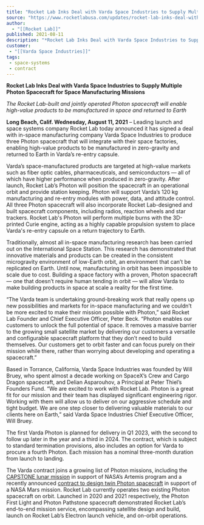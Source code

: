 ```yaml
---
title: "Rocket Lab Inks Deal with Varda Space Industries to Supply Multiple Photon Spacecraft for Space Manufacturing Missions "
source: "https://www.rocketlabusa.com/updates/rocket-lab-inks-deal-with-varda-space-industries-to-supply-multiple-photon-spacecraft-for-space-manufacturing-missions/"
author:
  - "[[Rocket Lab]]"
published: 2021-08-11
description: "*Rocket Lab Inks Deal with Varda Space Industries to Supply Multiple Photon Spacecraft for Space Manufacturing Missions*"
customer:
 - "[[Varda Space Industries]]"
tags:
 - space-systems
 - contract
---
```

**Rocket Lab Inks Deal with Varda Space Industries to Supply Multiple Photon Spacecraft for Space Manufacturing Missions**

*The Rocket Lab-built and jointly operated Photon spacecraft will enable high-value products to be manufactured in space and returned to Earth*

**Long Beach, Calif. Wednesday, August 11, 2021** – Leading launch and space systems company Rocket Lab today announced it has signed a deal with in-space manufacturing company Varda Space Industries to produce three Photon spacecraft that will integrate with their space factories, enabling high-value products to be manufactured in zero-gravity and returned to Earth in Varda’s re-entry capsule.

Varda’s space-manufactured products are targeted at high-value markets such as fiber optic cables, pharmaceuticals, and semiconductors — all of which have higher performance when produced in zero-gravity. After launch, Rocket Lab’s Photon will position the spacecraft in an operational orbit and provide station keeping. Photon will support Varda’s 120 kg manufacturing and re-entry modules with power, data, and attitude control. All three Photon spacecraft will also incorporate Rocket Lab-designed and built spacecraft components, including radios, reaction wheels and star trackers. Rocket Lab's Photon will perform multiple burns with the 3D-printed Curie engine, acting as a highly capable propulsion system to place Varda's re-entry capsule on a return trajectory to Earth.

Traditionally, almost all in-space manufacturing research has been carried out on the International Space Station. This research has demonstrated that innovative materials and products can be created in the consistent microgravity environment of low-Earth orbit, an environment that can’t be replicated on Earth. Until now, manufacturing in orbit has been impossible to scale due to cost. Building a space factory with a proven, Photon spacecraft — one that doesn’t require human tending in orbit — will allow Varda to make building products in space at scale a reality for the first time. 

“The Varda team is undertaking ground-breaking work that really opens up new possibilities and markets for in-space manufacturing and we couldn’t be more excited to make their mission possible with Photon,” said Rocket Lab Founder and Chief Executive Officer, Peter Beck. “Photon enables our customers to unlock the full potential of space. It removes a massive barrier to the growing small satellite market by delivering our customers a versatile and configurable spacecraft platform that they don’t need to build themselves. Our customers get to orbit faster and can focus purely on their mission while there, rather than worrying about developing and operating a spacecraft.” 

Based in Torrance, California, Varda Space Industries was founded by Will Bruey, who spent almost a decade working on SpaceX’s Crew and Cargo Dragon spacecraft, and Delian Asparouhov, a Principal at Peter Thiel’s Founders Fund. “We are excited to work with Rocket Lab. Photon is a great fit for our mission and their team has displayed significant engineering rigor. Working with them will allow us to deliver on our aggressive schedule and tight budget. We are one step closer to delivering valuable materials to our clients here on Earth,” said Varda Space Industries Chief Executive Officer, Will Bruey.

The first Varda Photon is planned for delivery in Q1 2023, with the second to follow up later in the year and a third in 2024. The contract, which is subject to standard termination provisions, also includes an option for Varda to procure a fourth Photon. Each mission has a nominal three-month duration from launch to landing.

The Varda contract joins a growing list of Photon missions, including the [CAPSTONE lunar mission](https://www.rocketlabusa.com/about-us/updates/rocket-lab-to-launch-nasa-funded-commercial-moon-mission-from-new-zealand/) in support of NASA’s Artemis program and a recently announced [contract to design twin Photon spacecraft](https://www.rocketlabusa.com/about-us/updates/rocket-lab-awarded-contract-to-design-twin-spacecraft-for-mars/) in support of a NASA Mars mission. Rocket Lab currently operates two existing Photon spacecraft on orbit. Launched in 2020 and 2021 respectively, the Photon First Light and Photon Pathstone spacecraft demonstrated Rocket Lab’s end-to-end mission service, encompassing satellite design and build, launch on Rocket Lab’s Electron launch vehicle, and on-orbit operations.
